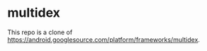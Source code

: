 multidex
========

This repo is a clone of https://android.googlesource.com/platform/frameworks/multidex.

